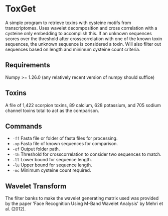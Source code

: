 # ToxGet
A simple program to retrieve toxins with cysteine motifs from transcriptomes. Uses wavelet decomposition and cross correlation with a cysteine only embedding to accomplish this. If an unknown sequences scores over the threshold after crosscorrelation with one of the known toxin sequences, the unknown sequence is considered a toxin. Will also filter out sequences based on length and minimum cysteine count criteria.

## Requirements
Numpy >= 1.26.0 (any relatively recent version of numpy should suffice)

## Toxins
A file of 1,422 scorpion toxins, 89 calcium, 628 potassium, and 705 sodium channel toxins total to act as the comparison.

## Commands
+ `-ff` Fasta file or folder of fasta files for processing.
+ `-xp` Fasta file of known sequences for comparison.
+ `-of` Output folder path.
+ `-th` Threshold for crosscorrelation to consider two sequences to match.
+ `-ll` Lower bound for sequence length.
+ `-lu` Upper bound for sequence length.
+ `-mc` Minimum cysteine count required.

## Wavelet Transform
The filter banks to make the wavelet generating matrix used was provided by the paper 'Face Recognition Using M-Band Wavelet Analysis' by Mehri et al. (2012).
